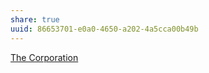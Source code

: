 ```yaml
---
share: true
uuid: 86653701-e0a0-4650-a202-4a5cca00b49b
---
```

[The Corporation](/776e0112-44d5-45bf-9c54-4d6ca6af36bf)